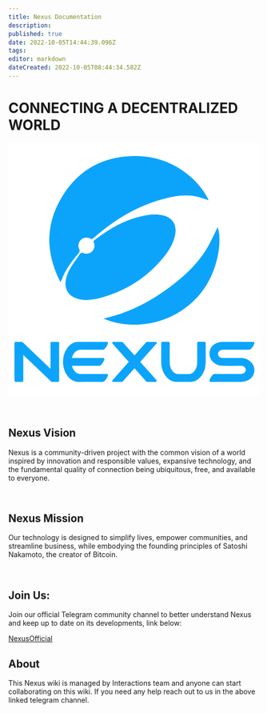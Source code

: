 ```yaml
---
title: Nexus Documentation
description: 
published: true
date: 2022-10-05T14:44:39.096Z
tags: 
editor: markdown
dateCreated: 2022-10-05T08:44:34.582Z
---
```


# CONNECTING A DECENTRALIZED WORLD

![nexuslogoblue1000px.png](/nexuslogoblue1000px.png)

&nbsp;

## Nexus Vision
Nexus is a community-driven project with the common vision of a world inspired by innovation and responsible values, expansive technology, and the fundamental quality of connection being ubiquitous, free, and available to everyone.

&nbsp;

## Nexus Mission
Our technology is designed to simplify lives, empower communities, and streamline business, while embodying the founding principles of Satoshi Nakamoto, the creator of Bitcoin.

&nbsp;

## Join Us:
Join our official Telegram community channel to better understand Nexus and keep up to date on its developments, link below:

[NexusOfficial](https://t.me/NexusOfficial)
&nbsp;
## About
This Nexus wiki is managed by Interactions team and anyone can start collaborating on this wiki. If you need any help reach out to us in the above linked telegram channel. 